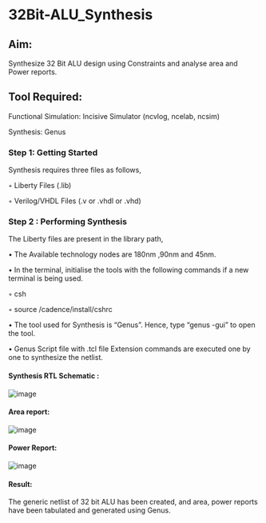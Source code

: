 # 32Bit-ALU_Synthesis

## Aim:

Synthesize 32 Bit ALU design using Constraints and analyse area and Power reports.

## Tool Required:

Functional Simulation: Incisive Simulator (ncvlog, ncelab, ncsim)

Synthesis: Genus

### Step 1: Getting Started

Synthesis requires three files as follows,

◦ Liberty Files (.lib)

◦ Verilog/VHDL Files (.v or .vhdl or .vhd)

### Step 2 : Performing Synthesis

The Liberty files are present in the library path,

• The Available technology nodes are 180nm ,90nm and 45nm.

• In the terminal, initialise the tools with the following commands if a new terminal is being
used.

◦ csh

◦ source /cadence/install/cshrc

• The tool used for Synthesis is “Genus”. Hence, type “genus -gui” to open the tool.

• Genus Script file with .tcl file Extension commands are executed one by one to synthesize the netlist.

#### Synthesis RTL Schematic :
![image](https://github.com/user-attachments/assets/f9519f19-fd54-4887-bf73-2b4a3bd53307)

#### Area report:
![image](https://github.com/user-attachments/assets/afd9d116-672a-41a9-ab0e-52739fcc3786)

#### Power Report:
![image](https://github.com/user-attachments/assets/b719433d-c63d-4d9a-b56d-88aac888bc4b)

#### Result: 

The generic netlist of 32 bit ALU  has been created, and area, power reports have been tabulated and generated using Genus.
